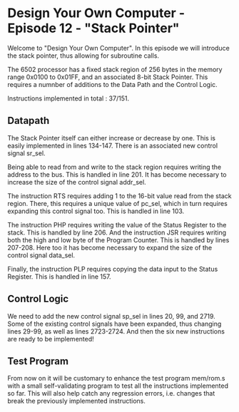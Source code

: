 # Design Your Own Computer - Episode 12 - "Stack Pointer"

Welcome to "Design Your Own Computer".  In this episode we will introduce the
stack pointer, thus allowing for subroutine calls.

The 6502 processor has a fixed stack region of 256 bytes in the memory
range 0x0100 to 0x01FF, and an associated 8-bit Stack Pointer. This requires
a numnber of additions to the Data Path and the Control Logic.

Instructions implemented in total : 37/151.

## Datapath

The Stack Pointer itself can either increase or decrease by one. This is easily
implemented in lines 134-147. There is an associated new control signal
sr\_sel.

Being able to read from and write to the stack region requires writing the
address to the bus. This is handled in line 201. It has become necessary to
increase the size of the control signal addr\_sel.

The instruction RTS requires adding 1 to the 16-bit value read from the
stack region. There, this requires a unique value of pc\_sel, which in
turn requires expanding this control signal too. This is handled in line 103.

The instruction PHP requires writing the value of the Status Register to the
stack.  This is handled by line 206. And the instruction JSR requires writing
both the high and low byte of the Program Counter. This is handled by lines
207-208.  Here too it has become necessary to expand the size of the control
signal data\_sel.

Finally, the instruction PLP requires copying the data input to the Status
Register.  This is handled in line 157.

## Control Logic
We need to add the new control signal sp\_sel in lines 20, 99, and 2719.  Some
of the existing control signals have been expanded, thus changing lines 29-99,
as well as lines 2723-2724. And then the six new instructions are ready to be
implemented!

## Test Program
From now on it will be customary to enhance the test program mem/rom.s with a
small self-validating program to test all the instructions implemented so far.
This will also help catch any regression errors, i.e. changes that break the
previously implemented instructions.

